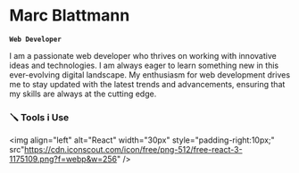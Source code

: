 
# Marc Blattmann

**`Web Developer`**

I am a passionate web developer who thrives on working with innovative ideas and technologies. I am always eager to learn something new in this ever-evolving digital landscape. My enthusiasm for web development drives me to stay updated with the latest trends and advancements, ensuring that my skills are always at the cutting edge.

### 🪛 Tools i Use

<img align="left" alt="React" width="30px" style="padding-right:10px;" src"https://cdn.iconscout.com/icon/free/png-512/free-react-3-1175109.png?f=webp&w=256" />
